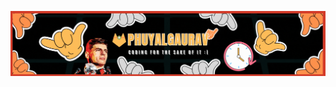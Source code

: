 [<img alt="GITRUV" src="assets/GITRUV.gif">](#)

<!-- YOUTUBE-MUSIC-START -->
<!-- YOUTUBE-MUSIC-END -->

